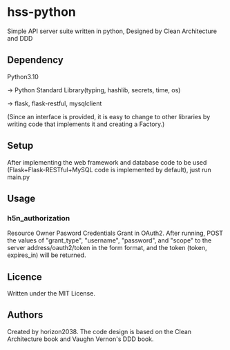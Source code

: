 # hss-python
Simple API server suite written in python, Designed by Clean Architecture and DDD

## Dependency
Python3.10

  -> Python Standard Library(typing, hashlib, secrets, time, os)
  
  -> flask, flask-restful, mysqlclient 
  
  (Since an interface is provided, it is easy to change to other libraries by writing code that implements it and creating a Factory.)
  
## Setup

After implementing the web framework and database code to be used (Flask+Flask-RESTful+MySQL code is implemented by default), just run main.py

## Usage

### h5n_authorization
Resource Owner Pasword Credentials Grant in OAuth2.
After running, POST the values of "grant_type", "username", "password", and "scope" to the server address/oauth2/token in the form format, and the token (token, expires_in) will be returned.

## Licence
Written under the MIT License.

## Authors
Created by horizon2038.
The code design is based on the Clean Architecture book and Vaughn Vernon's DDD book.

